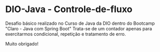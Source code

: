 # DIO-Java - Controle-de-fluxo
Desafio básico realizado no Curso de Java da DIO dentro do Bootcamp "Claro - Java com Spring Boot"
Trata-se de um contador apenas para exercitarmos condicional, repetição e tratamento de erro.

Muito obrigado!

